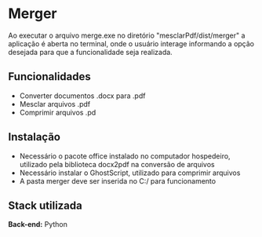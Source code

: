 
# Merger
Ao executar o arquivo merge.exe no diretório "mesclarPdf/dist/merger" a aplicação é aberta no terminal, onde o usuário interage informando a opção desejada para que a funcionalidade seja realizada.

## Funcionalidades

- Converter documentos .docx para .pdf
- Mesclar arquivos .pdf
- Comprimir arquivos .pd

## Instalação
- Necessário o pacote office instalado no computador hospedeiro, utilizado pela biblioteca docx2pdf na conversão de arquivos
- Necessário instalar o GhostScript, utilizado para comprimir arquivos
- A pasta merger deve ser inserida no C:/ para funcionamento
## Stack utilizada
**Back-end:** Python

